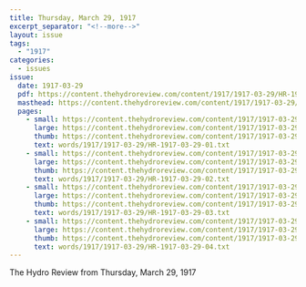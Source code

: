 ```yaml
---
title: Thursday, March 29, 1917
excerpt_separator: "<!--more-->"
layout: issue
tags:
  - "1917"
categories:
  - issues
issue:
  date: 1917-03-29
  pdf: https://content.thehydroreview.com/content/1917/1917-03-29/HR-1917-03-29.pdf
  masthead: https://content.thehydroreview.com/content/1917/1917-03-29/masthead/HR-1917-03-29.jpg
  pages:
    - small: https://content.thehydroreview.com/content/1917/1917-03-29/small/HR-1917-03-29-01.jpg
      large: https://content.thehydroreview.com/content/1917/1917-03-29/large/HR-1917-03-29-01.jpg
      thumb: https://content.thehydroreview.com/content/1917/1917-03-29/thumbnails/HR-1917-03-29-01.jpg
      text: words/1917/1917-03-29/HR-1917-03-29-01.txt
    - small: https://content.thehydroreview.com/content/1917/1917-03-29/small/HR-1917-03-29-02.jpg
      large: https://content.thehydroreview.com/content/1917/1917-03-29/large/HR-1917-03-29-02.jpg
      thumb: https://content.thehydroreview.com/content/1917/1917-03-29/thumbnails/HR-1917-03-29-02.jpg
      text: words/1917/1917-03-29/HR-1917-03-29-02.txt
    - small: https://content.thehydroreview.com/content/1917/1917-03-29/small/HR-1917-03-29-03.jpg
      large: https://content.thehydroreview.com/content/1917/1917-03-29/large/HR-1917-03-29-03.jpg
      thumb: https://content.thehydroreview.com/content/1917/1917-03-29/thumbnails/HR-1917-03-29-03.jpg
      text: words/1917/1917-03-29/HR-1917-03-29-03.txt
    - small: https://content.thehydroreview.com/content/1917/1917-03-29/small/HR-1917-03-29-04.jpg
      large: https://content.thehydroreview.com/content/1917/1917-03-29/large/HR-1917-03-29-04.jpg
      thumb: https://content.thehydroreview.com/content/1917/1917-03-29/thumbnails/HR-1917-03-29-04.jpg
      text: words/1917/1917-03-29/HR-1917-03-29-04.txt
---
```


The Hydro Review from Thursday, March 29, 1917

<!--more-->

